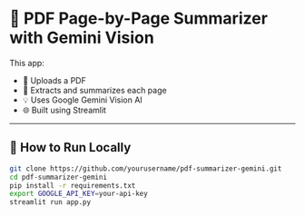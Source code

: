 # 📄 PDF Page-by-Page Summarizer with Gemini Vision

This app:
- 📝 Uploads a PDF
- 📖 Extracts and summarizes each page
- 💡 Uses Google Gemini Vision AI
- 🌐 Built using Streamlit
---

## 🚀 How to Run Locally

```bash
git clone https://github.com/yourusername/pdf-summarizer-gemini.git
cd pdf-summarizer-gemini
pip install -r requirements.txt
export GOOGLE_API_KEY=your-api-key
streamlit run app.py
